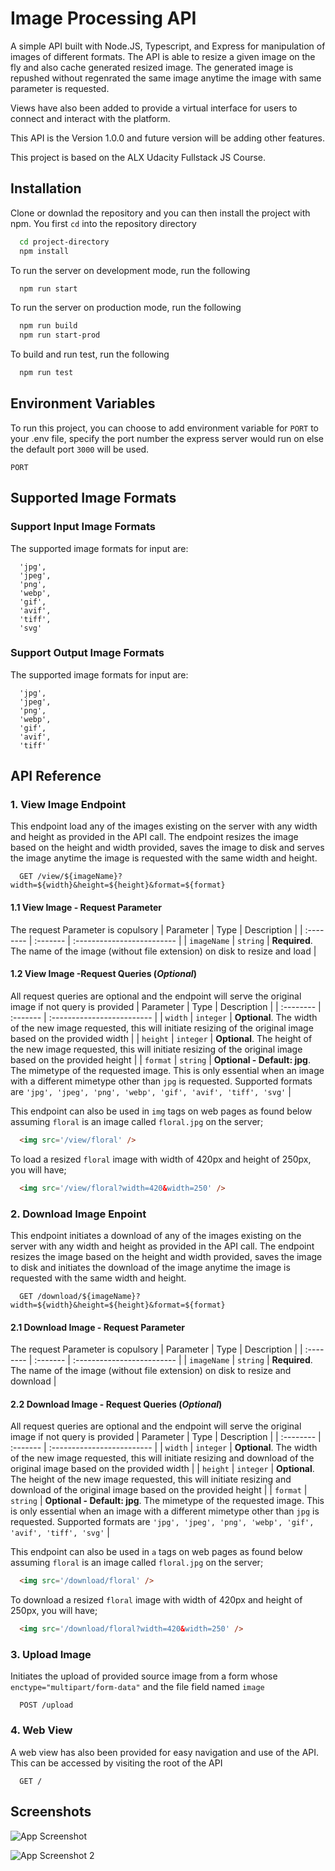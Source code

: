 
# Image Processing API

A simple API built with Node.JS, Typescript, and Express for manipulation of images of different formats. The API is able to resize a given image on the fly and also cache generated resized image. The generated image is repushed without regenrated the same image anytime the image with same parameter is requested.

Views have also been added to provide a virtual interface for users to connect and interact with the platform.

This API is the Version 1.0.0 and future version will be adding other features.

This project is based on the ALX Udacity Fullstack JS Course.

## Installation

Clone or downlad the repository and you can then install the project with npm. You first `cd` into the repository directory

```bash
  cd project-directory
  npm install
```

To run the server on development mode, run the following

```bash
  npm run start
```

To run the server on production mode, run the following

```bash
  npm run build
  npm run start-prod
```

To build and run test, run the following

```bash
  npm run test
```

## Environment Variables

To run this project, you can choose to add environment variable for `PORT` to your .env file, specify the port number the express server would run on else the default port `3000` will be used.

`PORT`

## Supported Image Formats

### Support Input Image Formats

The supported image formats for input are:

```text
  'jpg',
  'jpeg',
  'png',
  'webp',
  'gif',
  'avif',
  'tiff',
  'svg'
```

### Support Output Image Formats

The supported image formats for input are:

```text
  'jpg',
  'jpeg',
  'png',
  'webp',
  'gif',
  'avif',
  'tiff'
```

## API Reference

### 1. View Image Endpoint

This endpoint load any of the images existing on the server with any width and height as provided in the API call. The endpoint resizes the image based on the height and width provided, saves the image to disk and serves the image anytime the image is requested with the same width and height.

```http
  GET /view/${imageName}?width=${width}&height=${height}&format=${format}
```

#### 1.1 View Image - Request Parameter

The request Parameter is copulsory
| Parameter | Type     | Description                |
| :-------- | :------- | :------------------------- |
| `imageName` | `string` | **Required**. The name of the image (without file extension) on disk to resize and load |

#### 1.2 View Image -Request Queries (_Optional_)

All request queries are optional and the endpoint will serve the original image if not query is provided
| Parameter | Type     | Description                |
| :-------- | :------- | :------------------------- |
| `width` | `integer` | **Optional**. The width of the new image requested, this will initiate resizing of the original image based on the provided width |
| `height` | `integer` | **Optional**. The height of the new image requested, this will initiate resizing of the original image based on the provided height |
| `format` | `string` | **Optional - Default: jpg**. The mimetype of the requested image. This is only essential when an image with a different mimetype other than `jpg` is requested. Supported formats are `'jpg', 'jpeg', 'png', 'webp', 'gif', 'avif', 'tiff', 'svg'` |

This endpoint can also be used in `img` tags on web pages as found below assuming `floral` is an image called `floral.jpg` on the server;

```html
  <img src='/view/floral' />
```

To load a resized `floral` image with width of 420px and height of 250px, you will have;

```html
  <img src='/view/floral?width=420&width=250' />
```
  
### 2. Download Image Enpoint

This endpoint initiates a download of any of the images existing on the server with any width and height as provided in the API call. The endpoint resizes the image based on the height and width provided, saves the image to disk and initiates the download of the image anytime the image is requested with the same width and height.

```http
  GET /download/${imageName}?width=${width}&height=${height}&format=${format}
```

#### 2.1 Download Image - Request Parameter

The request Parameter is copulsory
| Parameter | Type     | Description                |
| :-------- | :------- | :------------------------- |
| `imageName` | `string` | **Required**. The name of the image (without file extension) on disk to resize and download |

#### 2.2 Download Image - Request Queries (_Optional_)

All request queries are optional and the endpoint will serve the original image if not query is provided
| Parameter | Type     | Description                |
| :-------- | :------- | :------------------------- |
| `width` | `integer` | **Optional**. The width of the new image requested, this will initiate resizing and download of the original image based on the provided width |
| `height` | `integer` | **Optional**. The height of the new image requested, this will initiate resizing and download of the original image based on the provided height |
| `format` | `string` | **Optional - Default: jpg**. The mimetype of the requested image. This is only essential when an image with a different mimetype other than `jpg` is requested. Supported formats are `'jpg', 'jpeg', 'png', 'webp', 'gif', 'avif', 'tiff', 'svg'` |

This endpoint can also be used in `a` tags on web pages as found below assuming `floral` is an image called `floral.jpg` on the server;

```html
  <img src='/download/floral' />
```

To download a resized `floral` image with width of 420px and height of 250px, you will have;

```html
  <img src='/download/floral?width=420&width=250' />
```

### 3. Upload Image

Initiates the upload of provided source image from a form whose `enctype="multipart/form-data"` and the file field named `image`

```http
  POST /upload
```

### 4. Web View

A web view has also been provided for easy navigation and use of the API. This can be accessed by visiting the root of the API

```http
  GET /
```

## Screenshots

![App Screenshot](https://ffesongl.sirv.com/ALX%20Udacity%20Projects/Project%201%20-%20Image%20Manipulator/localhost_3000_gallery.png)

![App Screenshot 2](https://ffesongl.sirv.com/ALX%20Udacity%20Projects/Project%201%20-%20Image%20Manipulator/Screenshot%20(1070).png)
